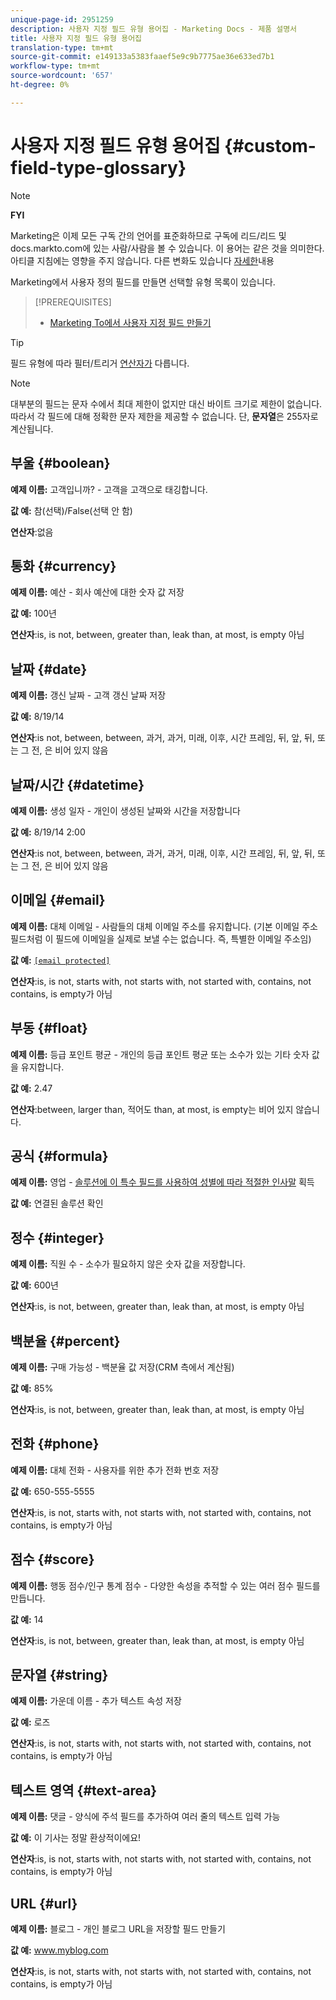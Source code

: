 ```yaml
---
unique-page-id: 2951259
description: 사용자 지정 필드 유형 용어집 - Marketing Docs - 제품 설명서
title: 사용자 지정 필드 유형 용어집
translation-type: tm+mt
source-git-commit: e149133a5383faaef5e9c9b7775ae36e633ed7b1
workflow-type: tm+mt
source-wordcount: '657'
ht-degree: 0%

---
```



# 사용자 지정 필드 유형 용어집 {#custom-field-type-glossary}

>[!NOTE]
>
>**FYI**
>
>Marketing은 이제 모든 구독 간의 언어를 표준화하므로 구독에 리드/리드 및 docs.markto.com에 있는 사람/사람을 볼 수 있습니다. 이 용어는 같은 것을 의미한다.아티클 지침에는 영향을 주지 않습니다. 다른 변화도 있습니다 [자세한](http://docs.marketo.com/display/DOCS/Updates+to+Marketo+Terminology)내용

Marketing에서 사용자 정의 필드를 만들면 선택할 유형 목록이 있습니다.

>[!PREREQUISITES]
>
>* [Marketing To에서 사용자 지정 필드 만들기](create-a-custom-field-in-marketo.md)

>



>[!TIP]
>
>필드 유형에 따라 필터/트리거 [연산자가](https://docs.marketo.com/display/public/DOCS/Smart+List+Filter+Operators+Glossary) 다릅니다.

>[!NOTE]
>
>대부분의 필드는 문자 수에서 최대 제한이 없지만 대신 바이트 크기로 제한이 없습니다. 따라서 각 필드에 대해 정확한 문자 제한을 제공할 수 없습니다. 단, **문자열**&#x200B;은 255자로 계산됩니다.

## 부울 {#boolean}

**예제 이름:** 고객입니까? - 고객을 고객으로 태깅합니다.

**값 예:** 참(선택)/False(선택 안 함)

**연산자**:없음

## 통화 {#currency}

**예제 이름:** 예산 - 회사 예산에 대한 숫자 값 저장

**값 예:** 100년

**연산자**:is, is not, between, greater than, leak than, at most, is empty 아님

## 날짜 {#date}

**예제 이름:** 갱신 날짜 - 고객 갱신 날짜 저장

**값 예:** 8/19/14

**연산자**:is not, between, between, 과거, 과거, 미래, 이후, 시간 프레임, 뒤, 앞, 뒤, 또는 그 전, 은 비어 있지 않음

## 날짜/시간 {#datetime}

**예제 이름:** 생성 일자 - 개인이 생성된 날짜와 시간을 저장합니다

**값 예:** 8/19/14 2:00

**연산자**:is not, between, between, 과거, 과거, 미래, 이후, 시간 프레임, 뒤, 앞, 뒤, 또는 그 전, 은 비어 있지 않음

## 이메일 {#email}

**예제 이름:** 대체 이메일 - 사람들의 대체 이메일 주소를 유지합니다. (기본 이메일 주소 필드처럼 이 필드에 이메일을 실제로 보낼 수는 없습니다. 즉, 특별한 이메일 주소임)

**값 예:** [`[email protected]`](http://docs.marketo.com/cdn-cgi/l/email-protection#335d525e5673505c5e43525d4a1d505c5e)

**연산자**:is, is not, starts with, not starts with, not started with, contains, not contains, is empty가 아님

## 부동 {#float}

**예제 이름:** 등급 포인트 평균 - 개인의 등급 포인트 평균 또는 소수가 있는 기타 숫자 값을 유지합니다.

**값 예:** 2.47

**연산자**:between, larger than, 적어도 than, at most, is empty는 비어 있지 않습니다.

## 공식 {#formula}

**예제 이름:** 영업 - [솔루션에 이 특수 필드를 사용하여 성별에 따라 적절한 인사말](create-and-use-a-concatenated-string-formula-field.md) 획득

**값 예:** 연결된 솔루션 확인

## 정수 {#integer}

**예제 이름:** 직원 수 - 소수가 필요하지 않은 숫자 값을 저장합니다.

**값 예:** 600년

**연산자**:is, is not, between, greater than, leak than, at most, is empty 아님

## 백분율 {#percent}

**예제 이름:** 구매 가능성 - 백분율 값 저장(CRM 측에서 계산됨)

**값 예:** 85%

**연산자**:is, is not, between, greater than, leak than, at most, is empty 아님

## 전화 {#phone}

**예제 이름:** 대체 전화 - 사용자를 위한 추가 전화 번호 저장

**값 예:** 650-555-5555

**연산자**:is, is not, starts with, not starts with, not started with, contains, not contains, is empty가 아님

## 점수 {#score}

**예제 이름:** 행동 점수/인구 통계 점수 - 다양한 속성을 추적할 수 있는 여러 점수 필드를 만듭니다.

**값 예:** 14

**연산자**:is, is not, between, greater than, leak than, at most, is empty 아님

## 문자열 {#string}

**예제 이름:** 가운데 이름 - 추가 텍스트 속성 저장

**값 예:** 로즈

**연산자**:is, is not, starts with, not starts with, not started with, contains, not contains, is empty가 아님

## 텍스트 영역 {#text-area}

**예제 이름:** 댓글 - 양식에 주석 필드를 추가하여 여러 줄의 텍스트 입력 가능

**값 예:** 이 기사는 정말 환상적이에요!

**연산자**:is, is not, starts with, not starts with, not started with, contains, not contains, is empty가 아님

## URL {#url}

**예제 이름:** 블로그 - 개인 블로그 URL을 저장할 필드 만들기

**값 예:** www.myblog.com

**연산자**:is, is not, starts with, not starts with, not started with, contains, not contains, is empty가 아님
